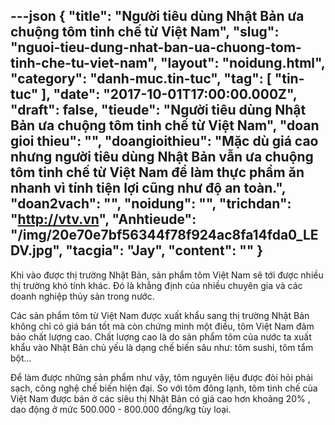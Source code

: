 ---json
{
    "title": "Người tiêu dùng Nhật Bản ưa chuộng tôm tinh chế từ Việt Nam",
    "slug": "nguoi-tieu-dung-nhat-ban-ua-chuong-tom-tinh-che-tu-viet-nam",
    "layout": "noidung.html",
    "category": "danh-muc.tin-tuc",
    "tag": [
        "tin-tuc"
    ],
    "date": "2017-10-01T17:00:00.000Z",
    "draft": false,
    "tieude": "Người tiêu dùng Nhật Bản ưa chuộng tôm tinh chế từ Việt Nam",
    "doan gioi thieu": "",
    "doangioithieu": "Mặc dù giá cao nhưng người tiêu dùng Nhật Bản vẫn ưa chuộng tôm tinh chế từ Việt Nam để làm thực phẩm ăn nhanh vì tính tiện lợi cũng như độ an toàn.",
    "doan2vach": "",
    "noidung": "",
    "trichdan": "http://vtv.vn",
    "Anhtieude": "/img/20e70e7bf56344f78f924ac8fa14fda0_LEDV.jpg",
    "tacgia": "Jay",
    "__content__": ""
}
---
<p><span style="font-size:14px">Khi v&agrave;o được thị trường Nhật Bản,&nbsp;sản phẩm t&ocirc;m&nbsp;Việt Nam sẽ tới được nhiều thị trường kh&oacute; t&iacute;nh kh&aacute;c. Đ&oacute; l&agrave; khẳng định của nhiều chuy&ecirc;n gia v&agrave; c&aacute;c doanh nghiệp thủy sản trong nước.</span></p>

<p><span style="font-size:14px">C&aacute;c sản phẩm t&ocirc;m từ Việt Nam được xuất khẩu sang thị trường Nhật Bản kh&ocirc;ng chỉ c&oacute; gi&aacute; b&aacute;n tốt m&agrave; c&ograve;n chứng minh một điều, t&ocirc;m Việt Nam đảm bảo chất lượng cao. Chất lượng cao l&agrave; do sản phẩm t&ocirc;m của nước ta xuất khẩu v&agrave;o Nhật Bản chủ yếu l&agrave; dạng chế biến s&acirc;u như: t&ocirc;m sushi, t&ocirc;m tẩm bột...</span></p>

<p><span style="font-size:14px">Để l&agrave;m được những sản phẩm như vậy, t&ocirc;m nguy&ecirc;n liệu được đ&ograve;i hỏi phải sạch, c&ocirc;ng nghệ chế biến hiện đại. So với t&ocirc;m đ&ocirc;ng lạnh, t&ocirc;m tinh chế của Việt Nam được b&aacute;n ở c&aacute;c si&ecirc;u thị Nhật Bản c&oacute; gi&aacute; cao hơn khoảng 20% , dao động ở mức 500.000 - 800.000 đồng/kg t&ugrave;y loại.</span></p>
